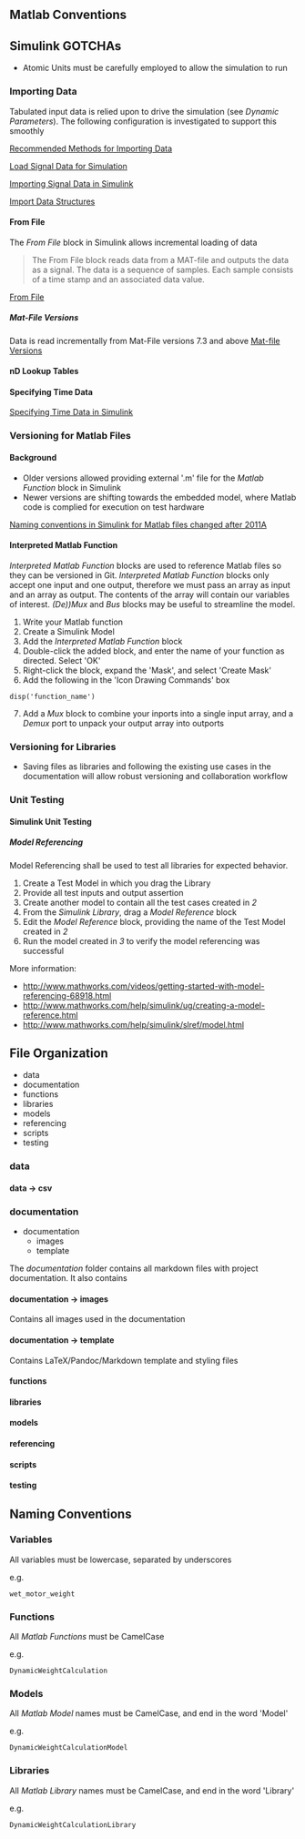 ## Matlab Conventions

## Simulink GOTCHAs

- Atomic Units must be carefully employed to allow the simulation to run

### Importing Data

Tabulated input data is relied upon to drive the simulation (see *Dynamic Parameters*). The following configuration is investigated to support this smoothly

[Recommended Methods for Importing Data](http://www.mathworks.com/help/matlab/import_export/recommended-methods-for-importing-data.html)

[Load Signal Data for Simulation](http://www.mathworks.com/help/simulink/import-data.html)

[Importing Signal Data in Simulink](http://www.mathworks.com/help/simulink/ug/importing-signal-data-in-simulink.html)

[Import Data Structures](http://www.mathworks.com/help/simulink/ug/importing-data-structures-to-a-root-level-input-port.html)

#### From File 
The *From File* block in Simulink allows incremental loading of data 

> The From File block reads data from a MAT-file and outputs the data as a signal. The data is a sequence of samples. Each sample consists of a time stamp and an associated data value.

[From File](http://www.mathworks.com/help/simulink/slref/fromfile.html)

##### Mat-File Versions

Data is read incrementally from Mat-File versions 7.3 and above
[Mat-file Versions](http://www.mathworks.com/help/matlab/import_export/mat-file-versions.html)


#### nD Lookup Tables

#### Specifying Time Data


[Specifying Time Data in Simulink](http://www.mathworks.com/help/simulink/ug/importing-data-structures-to-a-root-level-input-port.html#bsuwoyk)

### Versioning for Matlab Files

#### Background
- Older versions allowed providing external '.m' file for the *Matlab Function* block in Simulink
- Newer versions are shifting towards the embedded model, where Matlab code is complied for execution on test hardware

[Naming conventions in Simulink for Matlab files changed after 2011A](http://www.goddardconsulting.ca/simulink-using-embedded-matlab.html)

#### Interpreted Matlab Function

*Interpreted Matlab Function* blocks are used to reference Matlab files so they can be versioned in Git.
*Interpreted Matlab Function* blocks only accept one input and one output, therefore we must pass an array as input and an array as output. 
The contents of the array will contain our variables of interest. *(De))Mux* and *Bus* blocks may be useful to streamline the model.

1. Write your Matlab function 
2. Create a Simulink Model
3. Add the *Interpreted Matlab Function* block
4. Double-click the added block, and enter the name of your function as directed. Select 'OK'
5. Right-click the block, expand the 'Mask', and select 'Create Mask'
6. Add the following in the 'Icon Drawing Commands' box
~~~
disp('function_name')
~~~
7. Add a *Mux* block to combine your inports into a single input array, and a *Demux* port to unpack your output array into outports

### Versioning for Libraries
- Saving files as libraries and following the existing use cases in the documentation will allow robust versioning and collaboration workflow

### Unit Testing

#### Simulink Unit Testing

##### Model Referencing

Model Referencing shall be used to test all libraries for expected behavior. 

1. Create a Test Model in which you drag the Library
2. Provide all test inputs and output assertion
3. Create another model to contain all the test cases created in *2*
4. From the *Simulink Library*, drag a *Model Reference* block
5. Edit the *Model Reference* block, providing the name of the Test Model created in *2*
6. Run the model created in *3* to verify the model referencing was successful

More information:

- http://www.mathworks.com/videos/getting-started-with-model-referencing-68918.html
- http://www.mathworks.com/help/simulink/ug/creating-a-model-reference.html 
- http://www.mathworks.com/help/simulink/slref/model.html

## File Organization

- data
- documentation
- functions
- libraries
- models
- referencing
- scripts
- testing

### data

#### data $\rightarrow$ csv

### documentation

- documentation
    - images
    - template

The *documentation* folder contains all markdown files with project documentation. It also contains

#### documentation $\rightarrow$ images

Contains all images used in the documentation

#### documentation $\rightarrow$ template

Contains LaTeX/Pandoc/Markdown template and styling files

#### functions

#### libraries

#### models

#### referencing

#### scripts

#### testing


## Naming Conventions

### Variables

All variables must be lowercase, separated by underscores

e.g.

```
wet_motor_weight
```

### Functions

All *Matlab Functions* must be CamelCase 

e.g. 
```
DynamicWeightCalculation
```

### Models

All *Matlab Model* names must be CamelCase, and end in the word 'Model'

e.g.

```
DynamicWeightCalculationModel
```

### Libraries

All *Matlab Library* names must be CamelCase, and end in the word 'Library'

e.g.

```
DynamicWeightCalculationLibrary
```
